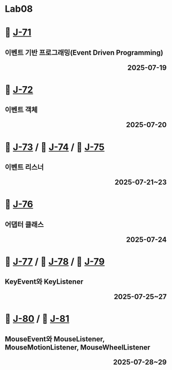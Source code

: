 # Lab08

# 📖 [J-71](./J_71.md)
**이벤트 기반 프로그래밍(Event Driven Programming)** <p align='right'>2025-07-19</p>
---
# 📖 [J-72](./J_72.md)
**이벤트 객체** <p align='right'>2025-07-20</p>
---
# 📖 [J-73](./J_73.md) / 📖 [J-74](./J_74.md) / 📖 [J-75](./J_75.md)
**이벤트 리스너** <p align='right'>2025-07-21~23</p>
---
# 📖 [J-76](./J_76.md)
**어댑터 클래스** <p align='right'>2025-07-24</p>
---
# 📖 [J-77](./J_77.md) / 📖 [J-78](./J_78.md) / 📖 [J-79](./J_79.md)
**KeyEvent와 KeyListener** <p align='right'>2025-07-25~27</p>
---
# 📖 [J-80](./J_80.md) / 📖 [J-81](./J_81.md)
**MouseEvent와 MouseListener, MouseMotionListener, MouseWheelListener** <p align='right'>2025-07-28~29</p>
---
